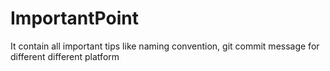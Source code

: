 # ImportantPoint
It contain all important tips like naming convention, git commit message for different different platform  
